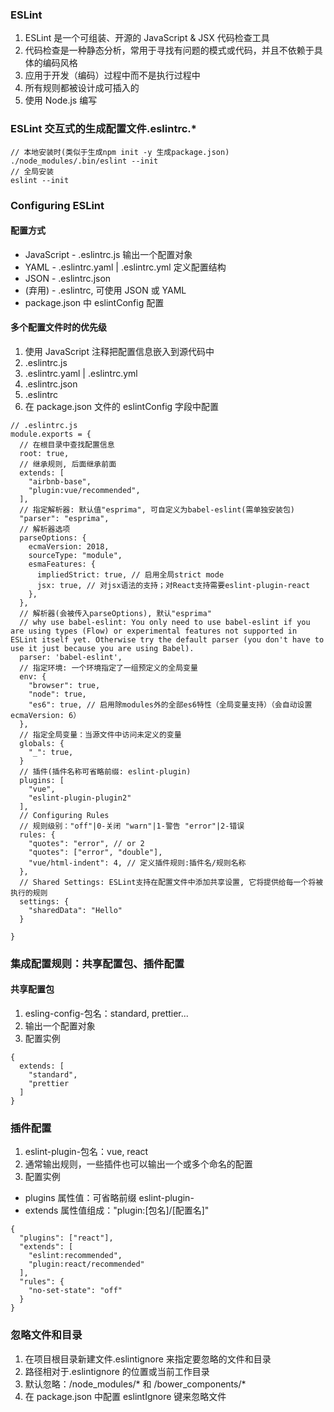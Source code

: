 ### ESLint

1.  ESLint 是一个可组装、开源的 JavaScript & JSX 代码检查工具
2.  代码检查是一种静态分析，常用于寻找有问题的模式或代码，并且不依赖于具体的编码风格
3.  应用于开发（编码）过程中而不是执行过程中
4.  所有规则都被设计成可插入的
5.  使用 Node.js 编写

### ESLint 交互式的生成配置文件.eslintrc.\*

```
// 本地安装时(类似于生成npm init -y 生成package.json)
./node_modules/.bin/eslint --init
// 全局安装
eslint --init
```

### Configuring ESLint

#### 配置方式

- JavaScript - .eslintrc.js 输出一个配置对象
- YAML - .eslintrc.yaml | .eslintrc.yml 定义配置结构
- JSON - .eslintrc.json
- (弃用) - .eslintrc, 可使用 JSON 或 YAML
- package.json 中 eslintConfig 配置

#### 多个配置文件时的优先级

1.  使用 JavaScript 注释把配置信息嵌入到源代码中
2.  .eslintrc.js
3.  .eslintrc.yaml | .eslintrc.yml
4.  .eslintrc.json
5.  .eslintrc
6.  在 package.json 文件的 eslintConfig 字段中配置

```
// .eslintrc.js
module.exports = {
  // 在根目录中查找配置信息
  root: true,
  // 继承规则, 后面继承前面
  extends: [
    "airbnb-base",
    "plugin:vue/recommended",
  ],
  // 指定解析器: 默认值"esprima", 可自定义为babel-eslint(需单独安装包)
  "parser": "esprima",
  // 解析器选项
  parseOptions: {
    ecmaVersion: 2018,
    sourceType: "module",
    esmaFeatures: {
      impliedStrict: true, // 启用全局strict mode
      jsx: true, // 对jsx语法的支持；对React支持需要eslint-plugin-react
    },
  },
  // 解析器(会被传入parseOptions), 默认"esprima"
  // why use babel-eslint: You only need to use babel-eslint if you are using types (Flow) or experimental features not supported in ESLint itself yet. Otherwise try the default parser (you don't have to use it just because you are using Babel).
  parser: 'babel-eslint',
  // 指定环境: 一个环境指定了一组预定义的全局变量
  env: {
    "browser": true,
    "node": true,
    "es6": true, // 启用除modules外的全部es6特性（全局变量支持）（会自动设置ecmaVersion: 6）
  },
  // 指定全局变量：当源文件中访问未定义的变量
  globals: {
    "_": true,
  }
  // 插件(插件名称可省略前缀: eslint-plugin)
  plugins: [
    "vue",
    "eslint-plugin-plugin2"
  ],
  // Configuring Rules
  // 规则级别："off"|0-关闭 "warn"|1-警告 "error"|2-错误
  rules: {
    "quotes": "error", // or 2
    "quotes": ["error", "double"],
    "vue/html-indent": 4, // 定义插件规则:插件名/规则名称
  },
  // Shared Settings: ESLint支持在配置文件中添加共享设置, 它将提供给每一个将被执行的规则
  settings: {
    "sharedData": "Hello"
  }

}
```

### 集成配置规则：共享配置包、插件配置

#### 共享配置包

1.  esling-config-包名：standard, prettier...
2.  输出一个配置对象
3.  配置实例

```
{
  extends: [
    "standard",
    "prettier
  ]
}
```

### 插件配置

1.  eslint-plugin-包名：vue, react
2.  通常输出规则，一些插件也可以输出一个或多个命名的配置
3.  配置实例

- plugins 属性值：可省略前缀 eslint-plugin-
- extends 属性值组成："plugin:[包名]/[配置名]"

```
{
  "plugins": ["react"],
  "extends": [
    "eslint:recommended",
    "plugin:react/recommended"
  ],
  "rules": {
    "no-set-state": "off"
  }
}
```

### 忽略文件和目录

1.  在项目根目录新建文件.eslintignore 来指定要忽略的文件和目录
2.  路径相对于.eslintignore 的位置或当前工作目录
3.  默认忽略：/node_modules/\* 和 /bower_components/\*
4.  在 package.json 中配置 eslintIgnore 键来忽略文件

